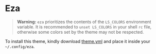 # Eza

> **Warning:** `eza` prioritizes the contents of the `LS_COLORS` environment
> variable. It is recommended to `unset LS_COLORS` in your shell `rc` file,
> otherwise some colors set by the theme may not be respected.

To install this theme, kindly download
[theme.yml](https://codeberg.org/ficd/ashen/raw/branch/main/eza/theme.yml) and place it
inside your `~/.config/eza`.
